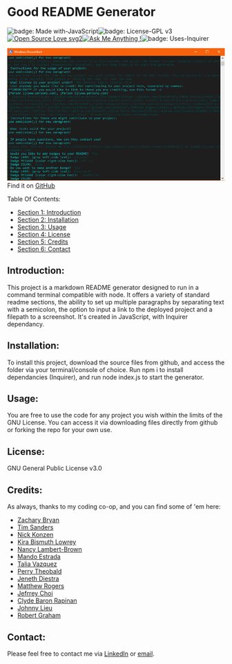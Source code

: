 # Good README Generator

![badge: Made with-JavaScript](https://img.shields.io/badge/Made%20with-JavaScript-yellow)![badge: License-GPL v3](https://img.shields.io/badge/License-GPL%20v3-blue)[![Open Source Love svg2](https://badges.frapsoft.com/os/v2/open-source.svg?v=103)](https://github.com/ellerbrock/open-source-badges/)[![Ask Me Anything !](https://img.shields.io/badge/Ask%20me-anything-aaee.svg)](https://GitHub.com/rebgrasshopper/)![badge: Uses-Inquirer](https://img.shields.io/badge/Uses-Inquirer-orange)

![screenshot of Good README Generator](./assets/images/screenshot.png)
Find it on [GitHub](www.github.com/rebgrasshopper/goodREADMEgenerator)


Table Of Contents:

- [Section 1: Introduction](#introduction)
- [Section 2: Installation](#installation)
- [Section 3: Usage](#usage)
- [Section 4: License](#license)
- [Section 5: Credits](#credits)
- [Section 6: Contact](#contact)

## Introduction:

This project is a markdown README generator designed to run in a command terminal compatible with node. It offers a variety of standard readme sections, the ability to set up multiple paragraphs by separating text with a semicolon, the option to input a link to the deployed project and a filepath to a screenshot. It's created in JavaScript, with Inquirer dependancy.

## Installation:

To install this project, download the source files from github, and access the folder via your terminal/console of choice. Run npm i to install dependancies (Inquirer), and run node index.js to start the generator.

## Usage:

You are free to use the code for any project you wish within the limits of the GNU License. You can access it via downloading files directly from github or forking the repo for your own use.

## License:

GNU General Public License v3.0

## Credits:

As always, thanks to my coding co-op, and you can find some of 'em here:

- [Zachary Bryan](https://github.com/zacharybryan)
- [Tim Sanders](https://github.com/tbsanders5)
- [Nick Konzen](https://github.com/NTKonzen)
- [Kira Bismuth Lowrey](https://github.com/KILowrey)
- [Nancy Lambert-Brown](https://github.com/n-lambert)
- [Mando Estrada](https://github.com/Mando619)
- [Talia Vazquez](https://github.com/taliavazquez)
- [Perry Theobald](https://github.com/perrytjr)
- [Jeneth Diestra](https://github.com/jen6one9)
- [Matthew Rogers](https://github.com/Rogers-Development-Services)
- [Jefrrey Choi](https://github.com/jepoy92)
- [Clyde Baron Rapinan](https://github.com/clydebaron2000)
- [Johnny Lieu](https://github.com/johnnylieu)
- [Robert Graham](https://github.com/Robmgraham)

## Contact:

Please feel free to contact me via [LinkedIn](https://www.linkedin.com/in/plover-brown-37b6981a5/) or [email](plover.brown@gmail.com).


